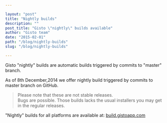 ```yaml
---

layout: "post"
title: "Nightly builds"
description: ""
post_title: "Gisto \"nightly\" builds available"
author: "Gisto team"
date: "2015-02-01"
path: "/blog/nightly-builds"
slug: "/blog/nightly-builds"

---
```


Gisto "nightly" builds are automatic builds triggered by commits to "master" branch.

<!--more-->

As of 8th December,2014 we offer nightly build triggered by commits to master branch on GitHub.

> Please note that these are not stable releases. <br>Bugs are possible. Those builds lacks the usual installers you may get in the regular releases.

"Nightly" builds for all platforms are available at: <a href="{{ site.nightly_url }}">build.gistoapp.com</a>

